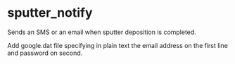 # sputter_notify
Sends an SMS or an email when sputter deposition is completed.

Add google.dat file specifying in plain text the email address on the first line and password on second.
